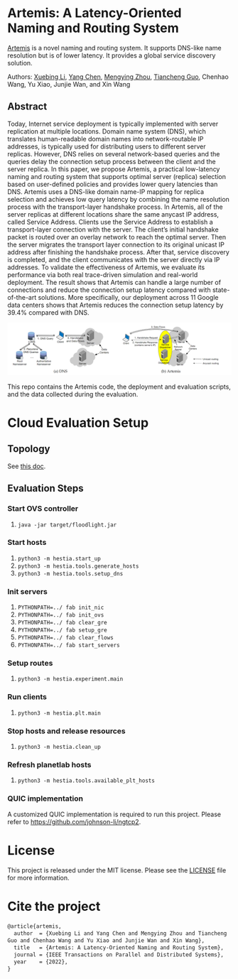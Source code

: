 Artemis: A Latency-Oriented Naming and Routing System
===
[Artemis](https://ieeexplore.ieee.org/document/9894091) is a novel naming and routing system. It supports DNS-like name resolution but is of lower latency. It provides a global service discovery solution.

Authors: [Xuebing Li](https://github.com/johnson-li), [Yang Chen](https://github.com/chenyang03), [Mengying Zhou](https://github.com/mengyingzhou), [Tiancheng Guo](https://github.com/skyerguo), Chenhao Wang, Yu Xiao, Junjie Wan, and Xin Wang

## Abstract


Today, Internet service deployment is typically implemented with server replication at multiple locations. Domain name system (DNS), which translates human-readable domain names into network-routable IP addresses, is typically used for distributing users to different server replicas. However, DNS relies on several network-based queries and the queries delay the connection setup process between the client and the server replica. In this paper, we propose Artemis, a practical low-latency naming and routing system that supports optimal server (replica) selection based on user-defined policies and provides lower query latencies than DNS. Artemis uses a DNS-like domain name-IP mapping for replica selection and achieves low query latency by combining the name resolution process with the transport-layer handshake process. In Artemis, all of the server replicas at different locations share the same anycast IP address, called Service Address. Clients use the Service Address to establish a transport-layer connection with the server. The client’s initial handshake packet is routed over an overlay network to reach the optimal server. Then the server migrates the transport layer connection to its original unicast IP address after finishing the handshake process. After that, service discovery is completed, and the client communicates with the server directly via IP addresses. To validate the effectiveness of Artemis, we evaluate its performance via both real trace-driven simulation and real-world deployment. The result shows that Artemis can handle a large number of connections and reduce the connection setup latency compared with state-of-the-art solutions. More specifically, our deployment across 11 Google data centers shows that Artemis reduces the connection setup latency by 39.4% compared with DNS.

![Artemis Architecture](/docs/images/artemis_architecture.png)


This repo contains the Artemis code, the deployment and evaluation scripts, and the data collected during the evaluation.




Cloud Evaluation Setup
===

## Topology

See [this doc](docs/topology.md).

## Evaluation Steps


### Start OVS controller
1. `java -jar target/floodlight.jar`

### Start hosts
1. `python3 -m hestia.start_up`
1. `python3 -m hestia.tools.generate_hosts`
1. `python3 -m hestia.tools.setup_dns`

### Init servers
1. `PYTHONPATH=../ fab init_nic`
1. `PYTHONPATH=../ fab init_ovs`
1. `PYTHONPATH=../ fab clear_gre`
1. `PYTHONPATH=../ fab setup_gre`
1. `PYTHONPATH=../ fab clear_flows`
1. `PYTHONPATH=../ fab start_servers`

### Setup routes
1. `python3 -m hestia.experiment.main`

### Run clients
1. `python3 -m hestia.plt.main`

### Stop hosts and release resources
1. `python3 -m hestia.clean_up`

### Refresh planetlab hosts
1. `python3 -m hestia.tools.available_plt_hosts`

### QUIC implementation
A customized QUIC implementation is required to run this project. Please refer to https://github.com/johnson-li/ngtcp2. 

License
===

This project is released under the MIT license. Please see the [LICENSE](/docs/LICENSE) file for more information.



Cite the project 
===
```
@article{artemis,
  author  = {Xuebing Li and Yang Chen and Mengying Zhou and Tiancheng Guo and Chenhao Wang and Yu Xiao and Junjie Wan and Xin Wang},
  title   = {Artemis: A Latency-Oriented Naming and Routing System},
  journal = {IEEE Transactions on Parallel and Distributed Systems},
  year    = {2022},
}
```
